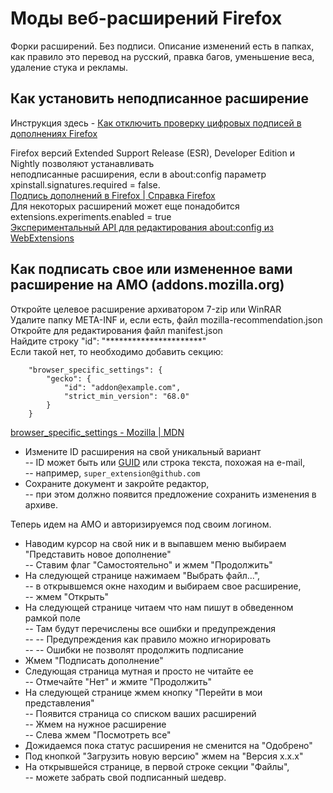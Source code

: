 # Моды веб-расширений Firefox  
Форки расширений. Без подписи. Описание изменений есть в папках, как правило это перевод на русский, правка багов, уменьшение веса, удаление стука и рекламы.  
  
## Как установить неподписанное расширение  
  
Инструкция здесь - [Как отключить проверку цифровых подписей в дополнениях Firefox](https://forum.mozilla-russia.org/viewtopic.php?id=70326)  
  
Firefox версий Extended Support Release (ESR), Developer Edition и Nightly позволяют устанавливать  
неподписанные расширения, если в about:config параметр xpinstall.signatures.required = false.  
[Подпись дополнений в Firefox | Справка Firefox](https://support.mozilla.org/ru/kb/podpisannye-dopolneniya-firefox)  
Для некоторых расширений может еще понадобится extensions.experiments.enabled = true  
[Экспериментальный API для редактирования about:config из WebExtensions](https://www.opennet.ru/opennews/art.shtml?num=54188)  
  
## Как подписать свое или измененное вами расширение на AMO (addons.mozilla.org)  
  
Откройте целевое расширение архиватором 7-zip или WinRAR  
Удалите папку META-INF и, если есть, файл mozilla-recommendation.json  
Откройте для редактирования файл manifest.json  
Найдите строку "id":  "**********************"  
Если такой нет, то необходимо добавить секцию:  
```
	"browser_specific_settings": {
		"gecko": {
			"id": "addon@example.com",
			"strict_min_version": "68.0"
		}
	}
```
[browser_specific_settings - Mozilla | MDN](https://developer.mozilla.org/en-US/docs/Mozilla/Add-ons/WebExtensions/manifest.json/browser_specific_settings)  
- Измените ID расширения на свой уникальный вариант  
-- ID может быть или [GUID](https://ru.wikipedia.org/wiki/GUID) или строка текста, похожая на e-mail,  
-- например, `super_extension@github.com`  
- Сохраните документ и закройте редактор,  
-- при этом должно появится предложение сохранить изменения в архиве.  
  
Теперь идем на AMO и авторизируемся под своим логином.  
- Наводим курсор на свой ник и в выпавшем меню выбираем "Представить новое дополнение"  
-- Ставим флаг "Самостоятельно" и жмем "Продолжить"  
- На следующей странице нажимаем "Выбрать файл...",  
-- в открывшемся окне находим и выбираем свое расширение,  
-- жмем "Открыть"  
- На следующей странице читаем что нам пишут в обведенном рамкой поле  
-- Там будут перечислены все ошибки и предупреждения  
-- -- Предупреждения как правило можно игнорировать  
-- -- Ошибки не позволят продолжить подписание  
- Жмем "Подписать дополнение"  
- Следующая страница мутная и просто не читайте ее  
-- Отмечайте "Нет" и жмите "Продолжить"  
- На следующей странице жмем кнопку "Перейти в мои представления"  
-- Появится страница со списком ваших расширений  
-- Жмем на нужное расширение  
-- Слева жмем "Посмотреть все"  
- Дожидаемся пока статус расширения не сменится на "Одобрено"  
-  Под кнопкой "Загрузить новую версию" жмем на "Версия х.х.х"  
-  На открывшейся странице, в первой строке секции "Файлы",  
-- можете забрать свой подписанный шедевр.  
